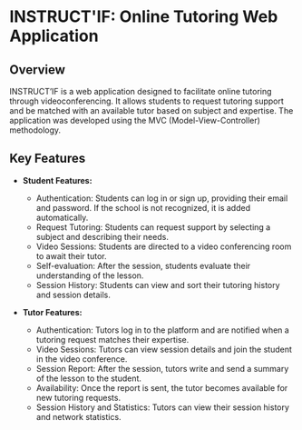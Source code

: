 # INSTRUCT'IF: Online Tutoring Web Application

## Overview
INSTRUCT’IF is a web application designed to facilitate online tutoring through videoconferencing. It allows students to request tutoring support and be matched with an available tutor based on subject and expertise. The application was developed using the MVC (Model-View-Controller) methodology.

## Key Features
- **Student Features:**
  - Authentication: Students can log in or sign up, providing their email and password. If the school is not recognized, it is added automatically.
  - Request Tutoring: Students can request support by selecting a subject and describing their needs.
  - Video Sessions: Students are directed to a video conferencing room to await their tutor.
  - Self-evaluation: After the session, students evaluate their understanding of the lesson.
  - Session History: Students can view and sort their tutoring history and session details.

- **Tutor Features:**
  - Authentication: Tutors log in to the platform and are notified when a tutoring request matches their expertise.
  - Video Sessions: Tutors can view session details and join the student in the video conference.
  - Session Report: After the session, tutors write and send a summary of the lesson to the student.
  - Availability: Once the report is sent, the tutor becomes available for new tutoring requests.
  - Session History and Statistics: Tutors can view their session history and network statistics.
